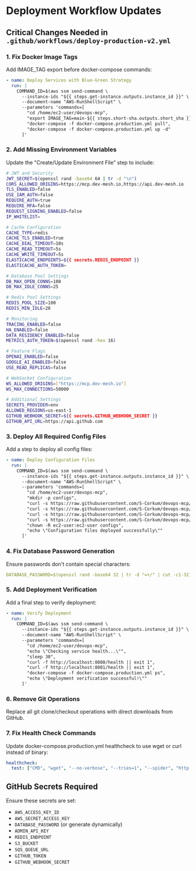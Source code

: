 # Deployment Workflow Updates

## Critical Changes Needed in `.github/workflows/deploy-production-v2.yml`

### 1. Fix Docker Image Tags
Add IMAGE_TAG export before docker-compose commands:

```yaml
- name: Deploy Services with Blue-Green Strategy
  run: |
    COMMAND_ID=$(aws ssm send-command \
      --instance-ids "${{ steps.get-instance.outputs.instance_id }}" \
      --document-name "AWS-RunShellScript" \
      --parameters 'commands=[
        "cd /home/ec2-user/devops-mcp",
        "export IMAGE_TAG=main-${{ steps.short-sha.outputs.short_sha }}",
        "docker-compose -f docker-compose.production.yml pull",
        "docker-compose -f docker-compose.production.yml up -d"
      ]'
```

### 2. Add Missing Environment Variables
Update the "Create/Update Environment File" step to include:

```bash
# JWT and Security
JWT_SECRET=$(openssl rand -base64 64 | tr -d "\n")
CORS_ALLOWED_ORIGINS=https://mcp.dev-mesh.io,https://api.dev-mesh.io
TLS_ENABLED=false
USE_IAM_AUTH=false
REQUIRE_AUTH=true
REQUIRE_MFA=false
REQUEST_SIGNING_ENABLED=false
IP_WHITELIST=

# Cache Configuration
CACHE_TYPE=redis
CACHE_TLS_ENABLED=true
CACHE_DIAL_TIMEOUT=10s
CACHE_READ_TIMEOUT=5s
CACHE_WRITE_TIMEOUT=5s
ELASTICACHE_ENDPOINTS=${{ secrets.REDIS_ENDPOINT }}
ELASTICACHE_AUTH_TOKEN=

# Database Pool Settings
DB_MAX_OPEN_CONNS=100
DB_MAX_IDLE_CONNS=25

# Redis Pool Settings
REDIS_POOL_SIZE=100
REDIS_MIN_IDLE=20

# Monitoring
TRACING_ENABLED=false
HA_ENABLED=false
DATA_RESIDENCY_ENABLED=false
METRICS_AUTH_TOKEN=$(openssl rand -hex 16)

# Feature Flags
OPENAI_ENABLED=false
GOOGLE_AI_ENABLED=false
USE_READ_REPLICAS=false

# WebSocket Configuration
WS_ALLOWED_ORIGINS=["https://mcp.dev-mesh.io"]
WS_MAX_CONNECTIONS=50000

# Additional Settings
SECRETS_PROVIDER=env
ALLOWED_REGIONS=us-east-1
GITHUB_WEBHOOK_SECRET=${{ secrets.GITHUB_WEBHOOK_SECRET }}
GITHUB_API_URL=https://api.github.com
```

### 3. Deploy All Required Config Files
Add a step to deploy all config files:

```yaml
- name: Deploy Configuration Files
  run: |
    COMMAND_ID=$(aws ssm send-command \
      --instance-ids "${{ steps.get-instance.outputs.instance_id }}" \
      --document-name "AWS-RunShellScript" \
      --parameters 'commands=[
        "cd /home/ec2-user/devops-mcp",
        "mkdir -p configs",
        "curl -s https://raw.githubusercontent.com/S-Corkum/devops-mcp/${{ github.sha }}/configs/config.base.yaml > configs/config.base.yaml",
        "curl -s https://raw.githubusercontent.com/S-Corkum/devops-mcp/${{ github.sha }}/configs/config.production.yaml > configs/config.production.yaml",
        "curl -s https://raw.githubusercontent.com/S-Corkum/devops-mcp/${{ github.sha }}/configs/auth.production.yaml > configs/auth.production.yaml",
        "curl -s https://raw.githubusercontent.com/S-Corkum/devops-mcp/${{ github.sha }}/docker-compose.production.yml > docker-compose.production.yml",
        "chown -R ec2-user:ec2-user configs",
        "echo \"Configuration files deployed successfully\""
      ]'
```

### 4. Fix Database Password Generation
Ensure passwords don't contain special characters:

```yaml
DATABASE_PASSWORD=$(openssl rand -base64 32 | tr -d "=+/" | cut -c1-32)
```

### 5. Add Deployment Verification
Add a final step to verify deployment:

```yaml
- name: Verify Deployment
  run: |
    COMMAND_ID=$(aws ssm send-command \
      --instance-ids "${{ steps.get-instance.outputs.instance_id }}" \
      --document-name "AWS-RunShellScript" \
      --parameters 'commands=[
        "cd /home/ec2-user/devops-mcp",
        "echo \"Checking service health...\"",
        "sleep 30",
        "curl -f http://localhost:8080/health || exit 1",
        "curl -f http://localhost:8081/health || exit 1",
        "docker-compose -f docker-compose.production.yml ps",
        "echo \"Deployment verification successful!\""
      ]'
```

### 6. Remove Git Operations
Replace all git clone/checkout operations with direct downloads from GitHub.

### 7. Fix Health Check Commands
Update docker-compose.production.yml healthcheck to use wget or curl instead of binary:

```yaml
healthcheck:
  test: ["CMD", "wget", "--no-verbose", "--tries=1", "--spider", "http://localhost:8080/health"]
```

## GitHub Secrets Required
Ensure these secrets are set:
- `AWS_ACCESS_KEY_ID`
- `AWS_SECRET_ACCESS_KEY`
- `DATABASE_PASSWORD` (or generate dynamically)
- `ADMIN_API_KEY`
- `REDIS_ENDPOINT`
- `S3_BUCKET`
- `SQS_QUEUE_URL`
- `GITHUB_TOKEN`
- `GITHUB_WEBHOOK_SECRET`